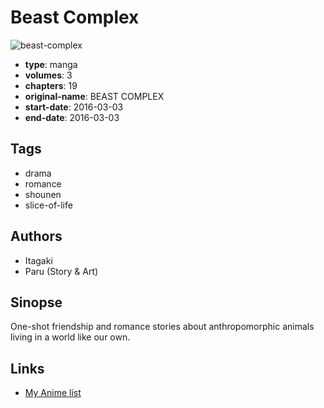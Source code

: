 # Beast Complex

![beast-complex](https://cdn.myanimelist.net/images/manga/2/220754.jpg)

-   **type**: manga
-   **volumes**: 3
-   **chapters**: 19
-   **original-name**: BEAST COMPLEX
-   **start-date**: 2016-03-03
-   **end-date**: 2016-03-03

## Tags

-   drama
-   romance
-   shounen
-   slice-of-life

## Authors

-   Itagaki
-   Paru (Story & Art)

## Sinopse

One-shot friendship and romance stories about anthropomorphic animals living in a world like our own.

## Links

-   [My Anime list](https://myanimelist.net/manga/115996/Beast_Complex)
